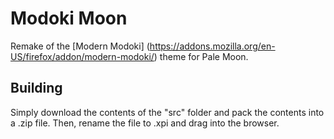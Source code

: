 # Modoki Moon
Remake of the [Modern Modoki] (https://addons.mozilla.org/en-US/firefox/addon/modern-modoki/) theme for Pale Moon.

## Building
Simply download the contents of the "src" folder  and pack the contents into a .zip file. Then, rename the file to .xpi and drag into the browser.

